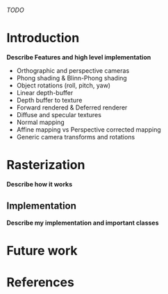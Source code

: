 _TODO_
# Introduction
**Describe Features and high level implementation**

* Orthographic and perspective cameras
* Phong shading &  Blinn-Phong shading
* Object rotations (roll, pitch, yaw)
* Linear depth-buffer
* Depth buffer to texture
* Forward rendered & Deferred renderer
* Diffuse and specular textures
* Normal mapping
* Affine mapping vs Perspective corrected mapping
* Generic camera transforms and rotations

# Rasterization
**Describe how it works**

## Implementation
**Describe my implementation and important classes**

# Future work
# References